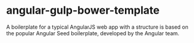 # angular-gulp-bower-template
A boilerplate for a typical AngularJS web app with a structure is based on the popular Angular Seed boilerplate, developed by the Angular team.
